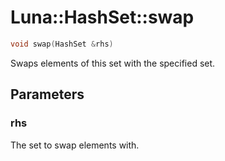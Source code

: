 # Luna::HashSet::swap

```c++
void swap(HashSet &rhs)
```

Swaps elements of this set with the specified set. 



## Parameters
### rhs
The set to swap elements with. 

